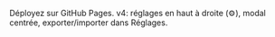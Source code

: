 Déployez sur GitHub Pages. v4: réglages en haut à droite (⚙︎), modal centrée, exporter/importer dans Réglages.